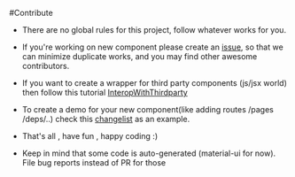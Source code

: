 #Contribute

* There are no global rules for this project, follow whatever works for you.

* If you're working on new component please create an [issue](https://github.com/chandu0101/scalajs-react-components/issues), so that we can minimize duplicate works, and you may find other awesome contributors.

* If you want to create a wrapper for third party components (js/jsx world) then follow this tutorial [InteropWithThirdparty](https://github.com/chandu0101/scalajs-react-components/tree/master/doc/InteropWithThirdParty.md)

* To create a demo for your new component(like adding routes /pages /deps/..) check this [changelist](https://github.com/chandu0101/scalajs-react-components/commit/8619624d6de6be91dca7f6761c8ff48199084cf6) as an example.

* That's all , have fun , happy coding :)

* Keep in mind that some code is auto-generated (material-ui for now). File bug reports instead of PR for those
